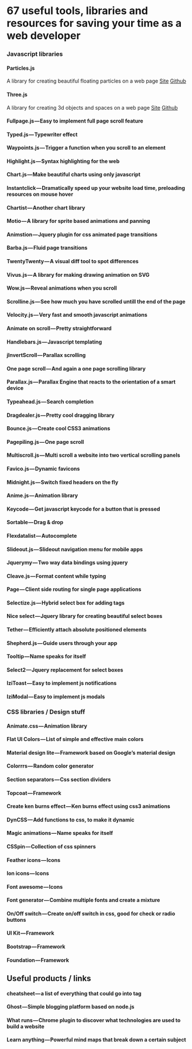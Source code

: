 # 67 useful tools, libraries and resources for saving your time as a web developer

### Javascript libraries

#### Particles.js 
A library for creating beautiful floating particles on a web page
[Site](https://www.google.com) [Github](https://www.google.com)

#### Three.js
A library for creating 3d objects and spaces on a web page
[Site](https://www.google.com) [Github](https://www.google.com)

#### Fullpage.js — Easy to implement full page scroll feature
#### Typed.js — Typewriter effect
#### Waypoints.js — Trigger a function when you scroll to an element
#### Highlight.js — Syntax highlighting for the web
#### Chart.js — Make beautiful charts using only javascript
#### Instantclick — Dramatically speed up your website load time, preloading resources on mouse hover
#### Chartist — Another chart library
#### Motio — A library for sprite based animations and panning
#### Animstion — Jquery plugin for css animated page transitions
#### Barba.js — Fluid page transitions
#### TwentyTwenty — A visual diff tool to spot differences
#### Vivus.js — A library for making drawing animation on SVG
#### Wow.js — Reveal animations when you scroll
#### Scrolline.js — See how much you have scrolled untill the end of the page
#### Velocity.js — Very fast and smooth javascript animations
#### Animate on scroll — Pretty straightforward
#### Handlebars.js — Javascript templating
#### jInvertScroll — Parallax scrolling
#### One page scroll — And again a one page scrolling library
#### Parallax.js — Parallax Engine that reacts to the orientation of a smart device
#### Typeahead.js — Search completion
#### Dragdealer.js — Pretty cool dragging library
#### Bounce.js — Create cool CSS3 animations
#### Pagepiling.js — One page scroll
#### Multiscroll.js — Multi scroll a website into two vertical scrolling panels
#### Favico.js — Dynamic favicons
#### Midnight.js — Switch fixed headers on the fly
#### Anime.js — Animation library
#### Keycode — Get javascript keycode for a button that is pressed
#### Sortable — Drag & drop
#### Flexdatalist — Autocomplete
#### Slideout.js — Slideout navigation menu for mobile apps
#### Jquerymy — Two way data bindings using jquery
#### Cleave.js — Format content while typing
#### Page — Client side routing for single page applications
#### Selectize.js — Hybrid select box for adding tags
#### Nice select — Jquery library for creating beautiful select boxes
#### Tether — Efficiently attach absolute positioned elements
#### Shepherd.js — Guide users through your app
#### Tooltip — Name speaks for itself
#### Select2 — Jquery replacement for select boxes
#### IziToast — Easy to implement js notifications
#### IziModal — Easy to implement js modals

### CSS libraries / Design stuff

#### Animate.css — Animation library
#### Flat UI Colors — List of simple and effective main colors
#### Material design lite — Framework based on Google’s material design
#### Colorrrs — Random color generator
#### Section separators — Css section dividers
#### Topcoat — Framework
#### Create ken burns effect — Ken burns effect using css3 animations
#### DynCSS — Add functions to css, to make it dynamic
#### Magic animations — Name speaks for itself
#### CSSpin — Collection of css spinners
#### Feather icons — Icons
#### Ion icons — Icons
#### Font awesome — Icons
#### Font generator — Combine multiple fonts and create a mixture
#### On/Off switch — Create on/off switch in css, good for check or radio buttons
#### UI Kit — Framework
#### Bootstrap — Framework
#### Foundation — Framework

## Useful products / links
#### <head> cheatsheet — a list of everything that could go into <head> tag
#### Ghost — Simple blogging platform based on node.js
#### What runs — Chrome plugin to discover what technologies are used to build a website
#### Learn anything — Powerful mind maps that break down a certain subject

